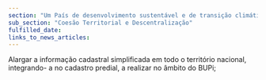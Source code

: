 ```yaml
---
section: "Um País de desenvolvimento sustentável e de transição climática"
sub_section: "Coesão Territorial e Descentralização"
fulfilled_date:
links_to_news_articles:
---
```


Alargar a informação cadastral simplificada em todo o território nacional, integrando- a no cadastro predial, a realizar no âmbito do BUPi;